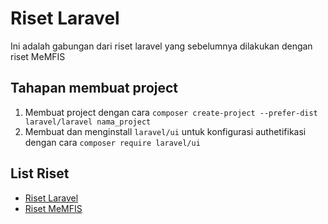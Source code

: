 # Riset Laravel
Ini adalah gabungan dari riset laravel yang sebelumnya dilakukan dengan riset MeMFIS

## Tahapan membuat project
1. Membuat project dengan cara `composer create-project --prefer-dist laravel/laravel nama_project`
2. Membuat dan menginstall `laravel/ui` untuk konfigurasi authetifikasi dengan cara `composer require laravel/ui`


## List Riset
- [Riset Laravel](/riset-laravel.md)
- [Riset MeMFIS](/riset-memfis.md)